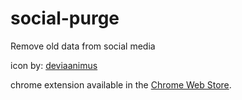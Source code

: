 # social-purge
Remove old data from social media

icon by: [deviaanimus](http://deviaanimus.deviantart.com/art/Shredder-icon-188132356)

chrome extension available in the [Chrome Web Store](https://chrome.google.com/webstore/detail/social-purge/mfmkgocdbgbngmnoeadfddiiiobmlmce).
